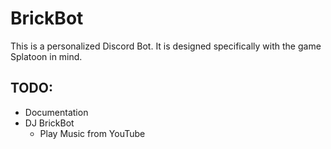 # BrickBot

This is a personalized Discord Bot. It is designed specifically with the game Splatoon in mind. 

## TODO:

* Documentation
* DJ BrickBot
    * Play Music from YouTube